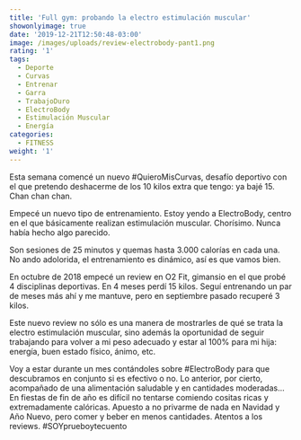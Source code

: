 ```yaml
---
title: 'Full gym: probando la electro estimulación muscular'
showonlyimage: true
date: '2019-12-21T12:50:48-03:00'
image: /images/uploads/review-electrobody-pant1.png
rating: '1'
tags:
  - Deporte
  - Curvas
  - Entrenar
  - Garra
  - TrabajoDuro
  - ElectroBody
  - Estimulación Muscular
  - Energía
categories:
  - FITNESS
weight: '1'
---
```

Esta semana comencé un nuevo #QuieroMisCurvas, desafío deportivo con el que pretendo deshacerme de los 10 kilos extra que tengo: ya bajé 15. Chan chan chan.

<!--more-->

Empecé un nuevo tipo de entrenamiento. Estoy yendo a ElectroBody, centro en el que básicamente realizan estimulación muscular. Chorísimo. Nunca había hecho algo parecido.

Son sesiones de 25 minutos y quemas hasta 3.000 calorías en cada una. No ando adolorida, el entrenamiento es dinámico, así es que vamos bien.

En octubre de 2018 empecé un review en O2 Fit, gimansio en el que probé 4 disciplinas deportivas. En 4 meses perdí 15 kilos. Seguí entrenando un par de meses más ahí y me mantuve, pero en septiembre pasado recuperé 3 kilos.

Este nuevo review no sólo es una manera de mostrarles de qué se trata la electro estimulación muscular, sino además la oportunidad de seguir trabajando para volver a mi peso adecuado y estar al 100% para mi hija: energía, buen estado físico, ánimo, etc.

Voy a estar durante un mes contándoles sobre #ElectroBody para que descubramos en conjunto si es efectivo o no. Lo anterior, por cierto, acompañado de una alimentación saludable y en cantidades moderadas... En fiestas de fin de año es difícil no tentarse comiendo cositas ricas y extremadamente calóricas. Apuesto a no privarme de nada en Navidad y Año Nuevo, pero comer y beber en menos cantidades. Atentos a los reviews. #SOYprueboytecuento
